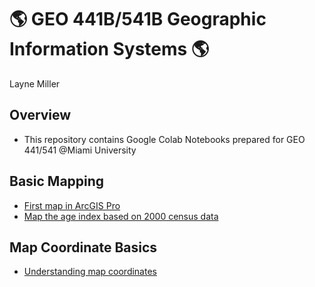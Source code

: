 # :earth_americas: GEO 441B/541B Geographic Information Systems :earth_americas:

Layne Miller

## Overview
- This repository contains Google Colab Notebooks prepared for GEO 441/541 @Miami University

## Basic Mapping

- [First map in ArcGIS Pro](Week_2_Assignment_Layne_Miller.ipynb)
- [Map the age index based on 2000 census data](Week_5_Assignment_Layne_Miller.ipynb)

## Map Coordinate Basics

- [Understanding map coordinates](Week_3_Assignment_Layne_Miller.ipynb)
